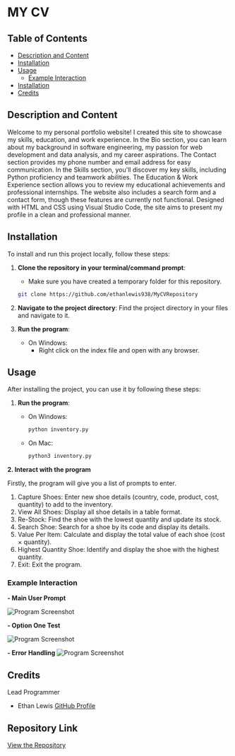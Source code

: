 # MY CV

## Table of Contents

- [Description and Content](#description-and-content)
- [Installation](#installation)
- [Usage](#usage)
  - [Example Interaction](#example-interaction)
- [Installation](#Repository-Link)
- [Credits](#credits)

## Description and Content
Welcome to my personal portfolio website! I created this site to showcase my skills, education, and work experience. In the Bio section, you can learn about my background in software engineering, my passion for web development and data analysis, and my career aspirations. The Contact section provides my phone number and email address for easy communication. In the Skills section, you'll discover my key skills, including Python proficiency and teamwork abilities. The Education & Work Experience section allows you to review my educational achievements and professional internships. The website also includes a search form and a contact form, though these features are currently not functional. Designed with HTML and CSS using Visual Studio Code, the site aims to present my profile in a clean and professional manner.

## Installation

To install and run this project locally, follow these steps:

1. **Clone the repository in your terminal/command prompt**:

    - Make sure you have created a temporary folder for this repository.

   ```sh
   git clone https://github.com/ethanlewis938/MyCVRepository
   ```
2. **Navigate to the project directory**:
    Find the project directory in your files and navigate to it.
    
3. **Run the program**:

   - On Windows:
      - Right click on the index file and open with any browser.

## Usage

After installing the project, you can use it by following these steps:

1. **Run the program**:

   - On Windows:
     ```sh
     python inventory.py
     ```
   - On Mac:
     ```sh
     python3 inventory.py
     ```
**2. Interact with the program**

  Firstly, the program will give you a list of prompts to enter.

  1. Capture Shoes: Enter new shoe details (country, code, product, cost, quantity) to add to the inventory.
  2. View All Shoes: Display all shoe details in a table format.
  3. Re-Stock: Find the shoe with the lowest quantity and update its stock.
  4. Search Shoe: Search for a shoe by its code and display its details.
  5. Value Per Item: Calculate and display the total value of each shoe (cost × quantity).
  6. Highest Quantity Shoe: Identify and display the shoe with the highest quantity.
  7. Exit: Exit the program.

### Example Interaction


**- Main User Prompt**

![Program Screenshot](images/menuPrompt.png)
<br>

**- Option One Test**

![Program Screenshot](images/optionOnePrompt.png)
<br>

**- Error Handling**
![Program Screenshot](images/ErrorHandling.png)

## Credits

Lead Programmer

- Ethan Lewis [GitHub Profile](https://github.com/ethanlewis938/)

## Repository Link

[View the Repository](https://github.com/ethanlewis938/Shoe_Store_Manager)
